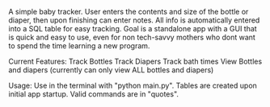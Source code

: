 A simple baby tracker. User enters the contents and size of the bottle or diaper, then upon finishing can enter notes. All info is automatically entered into a SQL table for easy tracking. Goal is a standalone app with a GUI that is quick and easy to use, even for non tech-savvy mothers who dont want to spend the time learning a new program. 

Current Features:
Track Bottles
Track Diapers
Track bath times
View Bottles and diapers (currently can only view ALL bottles and diapers)

Usage:
Use in the terminal with "python main.py". Tables are created upon initial app startup. Valid commands are in "quotes". 
